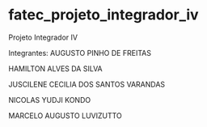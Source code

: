 # fatec_projeto_integrador_iv
Projeto Integrador IV

Integrantes:
AUGUSTO PINHO DE FREITAS

HAMILTON ALVES DA SILVA

JUSCILENE CECILIA DOS SANTOS VARANDAS

NICOLAS YUDJI KONDO

MARCELO AUGUSTO LUVIZUTTO
